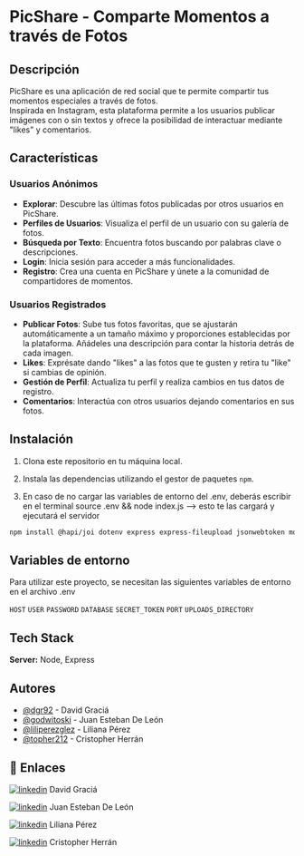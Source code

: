 # PicShare - Comparte Momentos a través de Fotos

## Descripción

PicShare es una aplicación de red social que te permite compartir tus momentos especiales a través de fotos.  
Inspirada en Instagram, esta plataforma permite a los usuarios publicar imágenes con o sin textos y ofrece la posibilidad de interactuar mediante "likes" y comentarios.

## Características

### Usuarios Anónimos

- **Explorar**: Descubre las últimas fotos publicadas por otros usuarios en PicShare.
- **Perfiles de Usuarios**: Visualiza el perfil de un usuario con su galería de fotos.
- **Búsqueda por Texto**: Encuentra fotos buscando por palabras clave o descripciones.
- **Login**: Inicia sesión para acceder a más funcionalidades.
- **Registro**: Crea una cuenta en PicShare y únete a la comunidad de compartidores de momentos.

### Usuarios Registrados

- **Publicar Fotos**: Sube tus fotos favoritas, que se ajustarán automáticamente a un tamaño máximo y proporciones establecidas por la plataforma. Añádeles una descripción para contar la historia detrás de cada imagen.
- **Likes**: Exprésate dando "likes" a las fotos que te gusten y retira tu "like" si cambias de opinión.
- **Gestión de Perfil**: Actualiza tu perfil y realiza cambios en tus datos de registro.
- **Comentarios**: Interactúa con otros usuarios dejando comentarios en sus fotos.

## Instalación

1. Clona este repositorio en tu máquina local.

2. Instala las dependencias utilizando el gestor de paquetes `npm`.

3. En caso de no cargar las variables de entorno del .env, deberás escribir en el terminal source .env && node index.js --> esto te las cargará y ejecutará el servidor

```bash
npm install @hapi/joi dotenv express express-fileupload jsonwebtoken morgan mysql2 nodemon sharp uuid
```

## Variables de entorno

Para utilizar este proyecto, se necesitan las siguientes variables de entorno en el archivo .env

`HOST`
`USER`
`PASSWORD`
`DATABASE`
`SECRET_TOKEN`
`PORT`
`UPLOADS_DIRECTORY`

## Tech Stack

**Server:** Node, Express

## Autores

- [@dgr92](https://github.com/dgr92) - David Graciá
- [@godwitoski](https://github.com/godwitoski) - Juan Esteban De León
- [@liliperezglez](https://github.com/liliperezglez) - Liliana Pérez
- [@topher212](https://github.com/topher212) - Cristopher Herrán

## 🔗 Enlaces

[![linkedin](https://img.shields.io/badge/linkedin-0A66C2?style=for-the-badge&logo=linkedin&logoColor=white)](https://www.linkedin.com/in/david-gr/) David Graciá

[![linkedin](https://img.shields.io/badge/linkedin-0A66C2?style=for-the-badge&logo=linkedin&logoColor=white)](https://www.linkedin.com/in/juanesteban-deleonrosario/) Juan Esteban De León

[![linkedin](https://img.shields.io/badge/linkedin-0A66C2?style=for-the-badge&logo=linkedin&logoColor=white)](https://www.linkedin.com/in/liliana-perez-gonzalez//) Liliana Pérez

[![linkedin](https://img.shields.io/badge/linkedin-0A66C2?style=for-the-badge&logo=linkedin&logoColor=white)](https://www.linkedin.com/in/cristopher-herr%C3%A1n-guerreiro/) Cristopher Herrán
